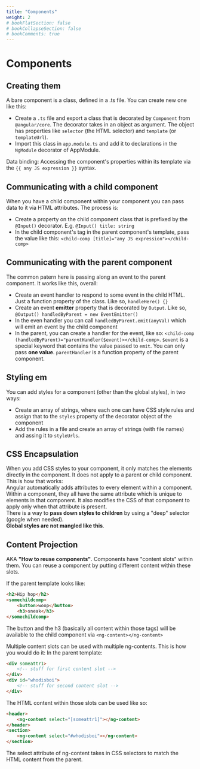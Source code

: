 ```yaml
---
title: "Components"
weight: 2
# bookFlatSection: false
# bookCollapseSection: false
# bookComments: true
---
```

# Components

## Creating them
A bare component is a class, defined in a .ts file. You can create new one like this:
* Create a `.ts` file and export a class that is decorated by `Component` from `@angular/core`. The decorator takes in an object as argument. The object has properties like `selector` (the HTML selector) and `template` (or `templateUrl`).
* Import this class in `app.module.ts` and add it to declarations in the `NgModule` decorator of AppModule.

Data binding: Accessing the component's properties within its template via the `{{ any JS expression }}` syntax.

## Communicating with a child component
When you have a child component within your component you can pass data to it via HTML attributes. The process is:
* Create a property on the child component class that is prefixed by the `@Input()` decorator. E.g. `@Input() title: string`
* In the child component's tag in the parent component's template, pass the value like this: `<child-comp [title]="any JS expression"></child-comp>`

## Communicating with the parent component
The common patern here is passing along an event to the parent component. It works like this, overall:
* Create an event handler to respond to some event in the child HTML. Just a function property of the class. Like so, `handleHere() {}`
* Create an event **emitter** property that is decorated by `Output`. Like so, `@Output() handledByParent = new EventEmitter()`
* In the even handler you can call `handledByParent.emit(anyVal)` which will emit an event by the child component
* In the parent, you can create a handler for the event, like so: `<child-comp (handledByParent)="parentHandler($event)></child-comp>`. `$event` is a special keyword that contains the value passed to `emit`. You can only pass **one value**. `parentHandler` is a function property of the parent component.

## Styling em
You can add styles for a component (other than the global styles), in two ways:
* Create an array of strings, where each one can have CSS style rules and assign that to the `styles` property of the decorator object of the component
* Add the rules in a file and create an array of strings (with file names) and assing it to `styleUrls`.

## CSS Encapsulation
When you add CSS styles to your component, it only matches the elements directly in the component. It does not apply to a parent or child component. This is how that works:  
Angular automatically adds attributes to every element within a component. Within a component, they all have the same attribute which is unique to elements in that component. It also modifies the CSS of that component to apply only when that attribute is present.  
There is a way to **pass down styles to children** by using a "deep" selector (google when needed).  
**Global styles are not mangled like this**.

## Content Projection
AKA **"How to reuse components"**. Components have "content slots" within them. You can reuse a component by putting different content within these slots.

If the parent template looks like:
```html
<h2>Hip hop</h2>
<somechildcomp>
    <button>woop</button>
    <h3>sneak</h3>
</somechildcomp>
```  
The button and the h3 (basically all content within those tags) will be available to the child component via `<ng-content></ng-content>`

Multiple content slots can be used with multiple ng-contents. This is how you would do it:
In the parent template:
```html
<div someattr1>
    <!-- stuff for first content slot -->
</div>
<div id="whodisboi">
    <!-- stuff for second content slot -->
</div>
```

The HTML content within those slots can be used like so:
```html
<header>
    <ng-content select="[someattr1]"></ng-content>
</header>
<section>
    <ng-content select="#whodisboi"></ng-content>
</section>
```

The select attribute of ng-content takes in CSS selectors to match the HTML content from the parent.